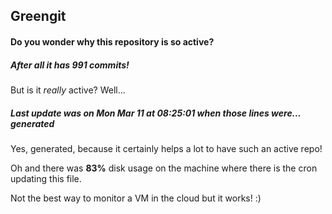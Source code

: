 ## Greengit

#### Do you wonder why this repository is so active?

##### After all it has 991 commits!

But is it *really* active? Well...

##### Last update was on Mon Mar 11 at 08:25:01 when those lines were... generated

Yes, generated, because it certainly helps a lot to have such an active repo!

Oh and there was **83%** disk usage on the machine
where there is the cron updating this file.

Not the best way to monitor a VM in the cloud but it works! :)
